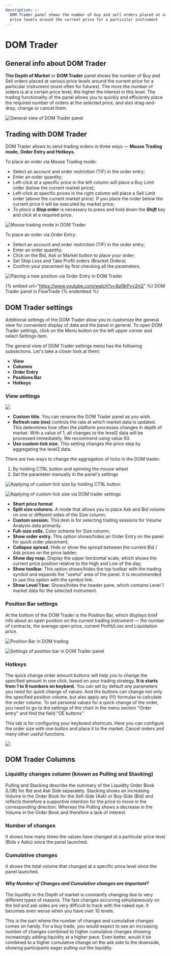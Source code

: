 ```yaml
---
description: >-
  DOM Trader panel shows the number of buy and sell orders placed at various
  price levels around the current price for a particular instrument
---
```


# DOM Trader

## General info about DOM Trader

**The Depth of Market** or **DOM Trader** panel shows the number of Buy and Sell orders placed at various price levels around the current price for a particular instrument (most often for futures). The more the number of orders is at a certain price level, the higher the interest in this level. The trading functionality of the panel allows you to quickly and efficiently place the required number of orders at the selected price, and also drag-and-drop, change or cancel them.

![General view of DOM Trader panel](../../.gitbook/assets/dom.png)

## Trading with DOM Trader

DOM Trader allows to send trading orders in three ways  — **Mouse Trading mode,** **Order Entry and Hotkeys.**

To place an order via Mouse Trading mode:

* Select an account and order restriction (TIF) in the order entry;
* Enter an order quantity;
* Left-click at a specific price in the left column will place a Buy Limit order (below the current market price);
* Left-click at specific prices in the right column will place a Sell Limit order (above the current market price). If you place the order below the current price it will be executed by market price;
* _To place a **Stop order**_ is necessary to press and hold down the _**Shift**_ key and click at a required price.

![Mouse trading mode in DOM Trader](<../../.gitbook/assets/DOM trader trading.gif>)

To place an order via Order Entry:

* Select an account and order restriction (TIF) in the order entry;
* Enter an order quantity;
* Click on the Bid, Ask or Market button to place your order;
* Set Stop Loss and Take Profit orders (Bracket Orders)
* Confirm your placement by first checking all the parameters.

![Placing a new position via Order Entry in DOM Trader](<../../.gitbook/assets/DOM trader trading OE.gif>)

{% embed url="https://www.youtube.com/watch?v=8a19rPvy2nQ" %}
DOM Trader panel in FlowTrade
{% endembed %}

## DOM Trader settings

Additional settings of the DOM Trader allow you to customize the general view for convenient display of data and the panel in general. To open DOM Trader settings, click on the Menu button on the left upper corner and select Settings item.

The general view of DOM Trader settings menu has the following subsections. Let's take a closer look at them:

* **View**
* **Columns**
* **Order Entry**
* **Positions Bar**
* **Hotkeys**

### View settings

![](<../../.gitbook/assets/image (147).png>)

* **Custom title.** You can rename the DOM Trader panel as you wish.
* **Refresh rate (ms)** controls the rate at which market data is updated. This determines how often the platform processes changes in depth of market. With a value of 1, all changes to the level2 data will be processed immediately. We recommend using value 50.
* **Use custom tick size.** This setting changes the price step by aggregating the level2 data.&#x20;

There are two ways to change the aggregation of ticks in the DOM trader:

1. By holding CTRL button and spinning the mouse wheel
2. Set the parameter manually in the panel's settings

![Applying of custom tick size by holding CTRL button](<../../.gitbook/assets/DOM Trader aggregation of ticks.gif>)

![Applying of custom tick size via DOM trader settings](<../../.gitbook/assets/image (356).png>)

* **Short price format**
* **Split size columns.** A mode that allows you to place Ask and Bid volume on one or different sides of the Size column;
* **Custom session.** This item is for selecting trading sessions for Volume Analysis data primarily.
* **Full-size cells.** Color scheme for Size column;
* **Show order entry.** This option shows/hides an Order Entry on the panel for quick order placement;
* **Collapse spread.** Hide or show the spread between the current Bid / Ask prices on the price ladder;
* **Show day map.** Display the upper horizontal scale, which shows the current price position relative to the High and Low of the day;
* **Show toolbar.**  This option shows/hides the top toolbar with the trading symbol and expands the "useful" area of the panel. It is recommended to use this option with the symbol link.
* **Show Level 1 bar.** Shows/hides the header pane, which contains Level 1 market data for the selected instrument.

### Position Bar settings

At the bottom of the DOM Trader is the Position Bar, which displays brief info about an open position on the current trading instrument  — the number of contracts, the average open price, current Profit/Loss and Liquidation price.

![Position Bar in DOM trading](../../.gitbook/assets/dom-position-bar1.png)

![Settings of position bar in DOM Trader panel](<../../.gitbook/assets/image (145).png>)

### Hotkeys

The quick change order amount buttons will help you to change the specified amount in one click, based on your trading strategy. **It is  starts from 1 to 9 numbers on keybord.** You can set by default any parameters you need for quick change of values. And the buttons can change not only the specified position volume, but also apply any (!!!) formulas to calculate the order volume. To set personal values for a quick change of the order, you need to go to the settings of the chart in the menu section "Order entry" and find the field "OE buttons"&#x20;

This tab is for configuring your keyboard shortcuts. Here you can configure the order size with one button and place it to the market. Cancel orders and many other useful functions.

![](<../../.gitbook/assets/image (146).png>)

## DOM Trader Columns

### Liquidity changes column (known as Pulling and Stacking)

Pulling and Stacking describe the summary of the Liquidity Order Book (LOB) for Bid and Ask Side separately. Stacking shows an increasing Volume in the Order Book for the Sell-Side (Ask) or Buy-Side (Bid) and reflects therefore a supportive intention for the price to move in the corresponding direction. Whereas the Pulling shows a decrease in the Volume in the Order Book and therefore a lack of interest.

### **Number of changes**

It shows how many times the values have changed at a particular price level (Bids x Asks) since the panel launched.

### **Cumulative changes**

It shows the total volume that changed at a specific price level since the panel launched.

#### _Why Number of Changes and Cumulative changes are important?_

The liquidity in the Depth of market is constantly changing due to very different types of reasons. The fast changes occurring simultaneously on the bid and ask sides are very difficult to track with the naked eye. It becomes even worse when you have over 10 levels.

This is the part where the number of changes and cumulative changes comes on handy. For a buy trade, you would expect to see an increasing number of changes combined to higher cumulative changes showing increasingly adding liquidity at a higher pace. Even better, would it be combined to a higher cumulative change on the ask side to the downside, showing participants eager pulling out the liquidity.

